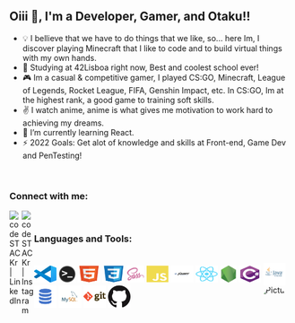 ## Oiii 👋, I'm a Developer, Gamer, and Otaku!!

- 💡 I bellieve that we have to do things that we like, so... here Im, I discover playing Minecraft that I like to code and to build virtual things with my own hands.
- 🏫 Studying at 42Lisboa right now, Best and coolest school ever!
- 🎮 Im a casual & competitive gamer, I played CS:GO, Minecraft, League of Legends, Rocket League, FIFA, Genshin Impact, etc. In CS:GO, Im at the highest rank, a good game to training soft skills.
- ✌️ I watch anime, anime is what gives me motivation to work hard to achieving my dreams.
- 📖 I’m currently learning React.
- ⚡ 2022 Goals: Get alot of knowledge and skills at Front-end, Game Dev and PenTesting!

<br />

### Connect with me:

[<img align="left" alt="codeSTACKr | LinkedIn" width="22px" src="https://cdn.jsdelivr.net/npm/simple-icons@v3/icons/linkedin.svg" />][linkedin]
[<img align="left" alt="codeSTACKr | Instagram" width="22px" src="https://cdn.jsdelivr.net/npm/simple-icons@v3/icons/instagram.svg" />][instagram]

<br />

### Languages and Tools:




<div style="display: inline_block"><br>
  <img align="center" alt="VScode" height="30" width="40" src="https://raw.githubusercontent.com/github/explore/80688e429a7d4ef2fca1e82350fe8e3517d3494d/topics/visual-studio-code/visual-studio-code.png" />
  <img align="center" alt="CMD" width="30px" width="40px" src="https://raw.githubusercontent.com/github/explore/80688e429a7d4ef2fca1e82350fe8e3517d3494d/topics/terminal/terminal.png" />
  <img align="center" alt="HTML" height="30px" width="40px" src="https://raw.githubusercontent.com/devicons/devicon/master/icons/html5/html5-original.svg">
  <img align="center" alt="CSS" height="30px" width="40px" src="https://raw.githubusercontent.com/devicons/devicon/master/icons/css3/css3-original.svg">
  <img align="center" alt="Sass" width="30px" width="40px" src="https://raw.githubusercontent.com/github/explore/80688e429a7d4ef2fca1e82350fe8e3517d3494d/topics/sass/sass.png" />
  <img align="center" alt="JS" height="30px" width="40px" src="https://raw.githubusercontent.com/devicons/devicon/master/icons/javascript/javascript-plain.svg">
  <img align="center" alt="Jquery" height="30px" width="40px" src="https://raw.githubusercontent.com/github/explore/80688e429a7d4ef2fca1e82350fe8e3517d3494d/topics/jquery/jquery.png" />
  <img align="center" alt="React" height="30px" width="40px" src="https://raw.githubusercontent.com/devicons/devicon/master/icons/react/react-original.svg">
  <img align="center" alt="Node.js" width="30px" width="40px" src="https://raw.githubusercontent.com/github/explore/80688e429a7d4ef2fca1e82350fe8e3517d3494d/topics/nodejs/nodejs.png" />
  <img align="center" alt="CSharp" height="30px" width="40px" src="https://raw.githubusercontent.com/devicons/devicon/master/icons/csharp/csharp-original.svg">
  <img align="center" alt="Java" width="40px" src="https://raw.githubusercontent.com/github/explore/80688e429a7d4ef2fca1e82350fe8e3517d3494d/topics/java/java.png" />
  <img align="center" alt="SQL" width="40px" src="https://raw.githubusercontent.com/github/explore/80688e429a7d4ef2fca1e82350fe8e3517d3494d/topics/sql/sql.png" />
  <img align="center" alt="MySQL" width="40px" src="https://raw.githubusercontent.com/github/explore/80688e429a7d4ef2fca1e82350fe8e3517d3494d/topics/mysql/mysql.png" />
  <img align="center" alt="Git" width="40px" src="https://raw.githubusercontent.com/github/explore/80688e429a7d4ef2fca1e82350fe8e3517d3494d/topics/git/git.png" />
  <img align="center" alt="GitHub" width="40px" src="https://raw.githubusercontent.com/github/explore/78df643247d429f6cc873026c0622819ad797942/topics/github/github.png" />
  <img align="right" alt="Picture" height="150" style="border-radius:50%;" src="https://instagram.flis8-2.fna.fbcdn.net/v/t51.2885-19/s150x150/246514903_401587251690777_4425820650471141278_n.jpg?_nc_ht=instagram.flis8-2.fna.fbcdn.net&_nc_cat=109&_nc_ohc=1_SU5Pm2wM4AX-pSrIl&edm=ALbqBD0BAAAA&ccb=7-4&oh=f4eda25036f35ec84f607a347a81af65&oe=619DE695&_nc_sid=9a90d6">
</div>

<br />

[instagram]: https://www.instagram.com/diogo.vilarinho.on/
[linkedin]: https://www.linkedin.com/in/diogo-vilarinho-on/
